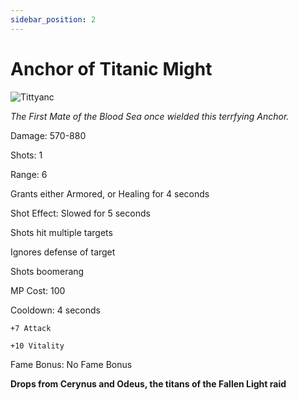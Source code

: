 ```yaml
---
sidebar_position: 2
---
```


# Anchor of Titanic Might

![Tittyanc](https://vwiki.valorserver.com/api/item/picture/anchor%20of%20titanic%20might)

<i>The First Mate of the Blood Sea once wielded this terrfying Anchor.</i>

Damage: 570-880

Shots: 1

Range: 6

Grants either Armored, or Healing for 4 seconds

Shot Effect: Slowed for 5 seconds

Shots hit multiple targets

Ignores defense of target

Shots boomerang

MP Cost: 100

Cooldown: 4 seconds

    +7 Attack
    
    +10 Vitality

Fame Bonus: No Fame Bonus

**Drops from Cerynus and Odeus, the titans of the Fallen Light raid**
